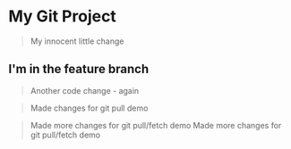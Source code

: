 # My Git Project

> My innocent little change


## I'm in the feature branch

> Another code change - again

> Made changes for git pull demo

> Made more changes for git pull/fetch demo
> Made more changes for git pull/fetch demo